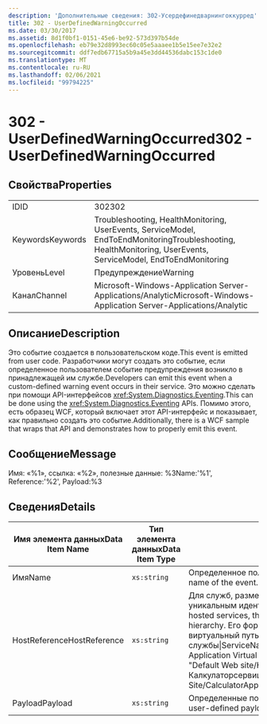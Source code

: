 ```yaml
---
description: 'Дополнительные сведения: 302-Усердефинедварнингоккурред'
title: 302 - UserDefinedWarningOccurred
ms.date: 03/30/2017
ms.assetid: 8d1f0bf1-0151-45e6-be92-573d397b54de
ms.openlocfilehash: eb79e32d8993ec60c05e5aaaee1b5e15ee7e32e2
ms.sourcegitcommit: ddf7edb67715a5b9a45e3dd44536dabc153c1de0
ms.translationtype: MT
ms.contentlocale: ru-RU
ms.lasthandoff: 02/06/2021
ms.locfileid: "99794225"
---
```

# <a name="302---userdefinedwarningoccurred"></a><span data-ttu-id="4a100-103">302 - UserDefinedWarningOccurred</span><span class="sxs-lookup"><span data-stu-id="4a100-103">302 - UserDefinedWarningOccurred</span></span>

## <a name="properties"></a><span data-ttu-id="4a100-104">Свойства</span><span class="sxs-lookup"><span data-stu-id="4a100-104">Properties</span></span>  
  
|||  
|-|-|  
|<span data-ttu-id="4a100-105">ID</span><span class="sxs-lookup"><span data-stu-id="4a100-105">ID</span></span>|<span data-ttu-id="4a100-106">302</span><span class="sxs-lookup"><span data-stu-id="4a100-106">302</span></span>|  
|<span data-ttu-id="4a100-107">Keywords</span><span class="sxs-lookup"><span data-stu-id="4a100-107">Keywords</span></span>|<span data-ttu-id="4a100-108">Troubleshooting, HealthMonitoring, UserEvents, ServiceModel, EndToEndMonitoring</span><span class="sxs-lookup"><span data-stu-id="4a100-108">Troubleshooting, HealthMonitoring, UserEvents, ServiceModel, EndToEndMonitoring</span></span>|  
|<span data-ttu-id="4a100-109">Уровень</span><span class="sxs-lookup"><span data-stu-id="4a100-109">Level</span></span>|<span data-ttu-id="4a100-110">Предупреждение</span><span class="sxs-lookup"><span data-stu-id="4a100-110">Warning</span></span>|  
|<span data-ttu-id="4a100-111">Канал</span><span class="sxs-lookup"><span data-stu-id="4a100-111">Channel</span></span>|<span data-ttu-id="4a100-112">Microsoft-Windows-Application Server-Applications/Analytic</span><span class="sxs-lookup"><span data-stu-id="4a100-112">Microsoft-Windows-Application Server-Applications/Analytic</span></span>|  
  
## <a name="description"></a><span data-ttu-id="4a100-113">Описание</span><span class="sxs-lookup"><span data-stu-id="4a100-113">Description</span></span>  

 <span data-ttu-id="4a100-114">Это событие создается в пользовательском коде.</span><span class="sxs-lookup"><span data-stu-id="4a100-114">This event is emitted from user code.</span></span> <span data-ttu-id="4a100-115">Разработчики могут создать это событие, если определенное пользователем событие предупреждения возникло в принадлежащей им службе.</span><span class="sxs-lookup"><span data-stu-id="4a100-115">Developers can emit this event when a custom-defined warning event occurs in their service.</span></span> <span data-ttu-id="4a100-116">Это можно сделать при помощи API-интерфейсов <xref:System.Diagnostics.Eventing>.</span><span class="sxs-lookup"><span data-stu-id="4a100-116">This can be done using the <xref:System.Diagnostics.Eventing> APIs.</span></span> <span data-ttu-id="4a100-117">Помимо этого, есть образец WCF, который включает этот API-интерфейс и показывает, как правильно создать это событие.</span><span class="sxs-lookup"><span data-stu-id="4a100-117">Additionally, there is a WCF sample that wraps that API and demonstrates how to properly emit this event.</span></span>  
  
## <a name="message"></a><span data-ttu-id="4a100-118">Сообщение</span><span class="sxs-lookup"><span data-stu-id="4a100-118">Message</span></span>  

 <span data-ttu-id="4a100-119">Имя: «%1», ссылка: «%2», полезные данные: %3</span><span class="sxs-lookup"><span data-stu-id="4a100-119">Name:'%1', Reference:'%2', Payload:%3</span></span>  
  
## <a name="details"></a><span data-ttu-id="4a100-120">Сведения</span><span class="sxs-lookup"><span data-stu-id="4a100-120">Details</span></span>  
  
|<span data-ttu-id="4a100-121">Имя элемента данных</span><span class="sxs-lookup"><span data-stu-id="4a100-121">Data Item Name</span></span>|<span data-ttu-id="4a100-122">Тип элемента данных</span><span class="sxs-lookup"><span data-stu-id="4a100-122">Data Item Type</span></span>|<span data-ttu-id="4a100-123">Описание</span><span class="sxs-lookup"><span data-stu-id="4a100-123">Description</span></span>|  
|--------------------|--------------------|-----------------|  
|<span data-ttu-id="4a100-124">Имя</span><span class="sxs-lookup"><span data-stu-id="4a100-124">Name</span></span>|`xs:string`|<span data-ttu-id="4a100-125">Определенное пользователем имя события.</span><span class="sxs-lookup"><span data-stu-id="4a100-125">The user-defined name of the event.</span></span>|  
|<span data-ttu-id="4a100-126">HostReference</span><span class="sxs-lookup"><span data-stu-id="4a100-126">HostReference</span></span>|`xs:string`|<span data-ttu-id="4a100-127">Для служб, размещенных на веб-узле, это поле является уникальным идентификатором службы в веб-иерархии.</span><span class="sxs-lookup"><span data-stu-id="4a100-127">For Web-hosted services, this field uniquely identifies the service in the Web hierarchy.</span></span> <span data-ttu-id="4a100-128">Его формат определяется как "имя веб-сайта виртуальный путь к приложению&#124;виртуальный путь службы&#124;ServiceName".</span><span class="sxs-lookup"><span data-stu-id="4a100-128">Its format is defined as 'Web Site Name Application Virtual Path&#124;Service Virtual Path&#124;ServiceName'.</span></span> <span data-ttu-id="4a100-129">Пример: "Default Web site/Калкулатораппликатион&#124;/Калкулаторсервице.СВК&#124;CalculatorService".</span><span class="sxs-lookup"><span data-stu-id="4a100-129">Example: 'Default Web Site/CalculatorApplication&#124;/CalculatorService.svc&#124;CalculatorService'.</span></span>|  
|<span data-ttu-id="4a100-130">Payload</span><span class="sxs-lookup"><span data-stu-id="4a100-130">Payload</span></span>|`xs:string`|<span data-ttu-id="4a100-131">Определенные пользователем полезные данные события.</span><span class="sxs-lookup"><span data-stu-id="4a100-131">The user-defined payload of the event.</span></span>|
